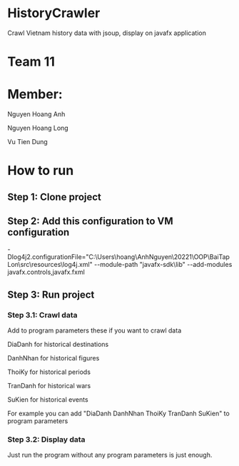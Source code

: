 # HistoryCrawler
Crawl Vietnam history data with jsoup, display on javafx application
# Team 11
# Member:
Nguyen Hoang Anh

Nguyen Hoang Long

Vu Tien Dung

# How to run
## Step 1: Clone project
## Step 2: Add this configuration to VM configuration
-Dlog4j2.configurationFile="C:\Users\hoang\AnhNguyen\20221\OOP\BaiTapLon\src\resources\log4j.xml" --module-path "javafx-sdk\lib" --add-modules javafx.controls,javafx.fxml
## Step 3: Run project
### Step 3.1: Crawl data
Add to program parameters these if you want to crawl data

DiaDanh for historical destinations

DanhNhan for historical figures

ThoiKy for historical periods

TranDanh for historical wars

SuKien for historical events

For example you can add "DiaDanh DanhNhan ThoiKy TranDanh SuKien" to program parameters
### Step 3.2: Display data
Just run the program without any program parameters is just enough.
